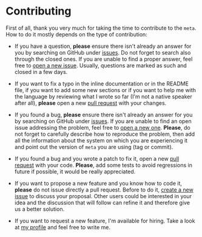 # Contributing

First of all, thank you very much for taking the time to contribute to the
`meta`.<br/>
How to do it mostly depends on the type of contribution:

* If you have a question, **please** ensure there isn't already an answer for
  you by searching on GitHub under
  [issues](https://github.com/skypjack/meta/issues). Do not forget to search
  also through the closed ones. If you are unable to find a proper answer, feel
  free to [open a new issue](https://github.com/skypjack/meta/issues/new).
  Usually, questions are marked as such and closed in a few days.

* If you want to fix a typo in the inline documentation or in the README file,
  if you want to add some new sections or if you want to help me with the
  language by reviewing what I wrote so far (I'm not a native speaker after
  all), **please** open a new
  [pull request](https://github.com/skypjack/meta/pulls) with your changes.

* If you found a bug, **please** ensure there isn't already an answer for you by
  searching on GitHub under [issues](https://github.com/skypjack/meta/issues).
  If you are unable to find an open issue addressing the problem, feel free to
  [open a new one](https://github.com/skypjack/meta/issues/new). **Please**, do
  not forget to carefully describe how to reproduce the problem, then add all
  the information about the system on which you are experiencing it and point
  out the version of `meta` you are using (tag or commit).

* If you found a bug and you wrote a patch to fix it, open a new
  [pull request](https://github.com/skypjack/meta/pulls) with your code.
  **Please**, add some tests to avoid regressions in future if possible, it
  would be really appreciated.

* If you want to propose a new feature and you know how to code it, **please**
  do not issue directly a pull request. Before to do it,
  [create a new issue](https://github.com/skypjack/meta/issues/new) to discuss
  your proposal. Other users could be interested in your idea and the discussion
  that will follow can refine it and therefore give us a better solution.

* If you want to request a new feature, I'm available for hiring. Take a look at
  [my profile](https://github.com/skypjack) and feel free to write me.
